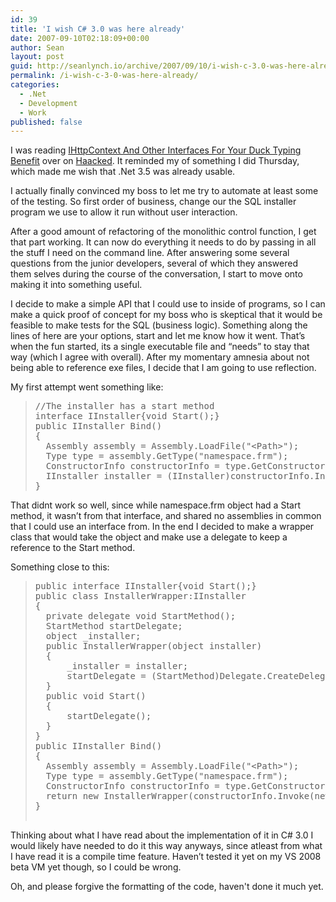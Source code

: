 ```yaml
---
id: 39
title: 'I wish C# 3.0 was here already'
date: 2007-09-10T02:18:09+00:00
author: Sean
layout: post
guid: http://seanlynch.io/archive/2007/09/10/i-wish-c-3.0-was-here-already.aspx
permalink: /i-wish-c-3-0-was-here-already/
categories:
  - .Net
  - Development
  - Work
published: false
---
```

I was reading [IHttpContext And Other Interfaces For Your Duck Typing Benefit](http://haacked.com/archive/2007/09/09/ihttpcontext-and-other-interfaces-for-your-duck-typing-benefit.aspx "IHttpContext And Other Interfaces For Your Duck Typing Benefit") over on [Haacked](http://www.haacked.com). It reminded my of something I did Thursday, which made me wish that .Net 3.5 was already usable.

I actually finally convinced my boss to let me try to automate at least some of the testing. So first order of business, change our the SQL installer program we use to allow it run without user interaction. 

After a good amount of refactoring of the monolithic control function, I get that part working. It can now do everything it needs to do by passing in all the stuff I need on the command line. After answering some several questions from the junior developers, several of which they answered them selves during the course of the conversation, I start to move onto making it into something useful.

I decide to make a simple API that I could use to inside of programs, so I can make a quick proof of concept for my boss who is skeptical that it would be feasible to make tests for the SQL (business logic). Something along the lines of here are your options, start and let me know how it went. That&#8217;s when the fun started, its a single executable file and &#8220;needs&#8221; to stay that way (which I agree with overall). After my momentary amnesia about not being able to reference exe files, I decide that I am going to use reflection.

My first attempt went something like: </p> 

> <pre class="csharpcode">//The installer has a start method
>interface IInstaller{void Start();} 
>public IInstaller Bind()
>{
>	Assembly assembly = Assembly.LoadFile("&lt;Path&gt;");
>	Type type = assembly.GetType("namespace.frm");
>	ConstructorInfo constructorInfo = type.GetConstructor(new Type[]{});
>	IInstaller installer = (IInstaller)constructorInfo.Invoke(new object[]{});
>}
></pre>

That didnt work so well, since while namespace.frm object had a Start method, it wasn&#8217;t from that interface, and shared no assemblies in common that I could use an interface from. In the end I decided to make a wrapper class that would take the object and make use a delegate to keep a reference to the Start method.

Something close to this: 
>
> <pre class="csharpcode">public interface IInstaller{void Start();}
>public class InstallerWrapper:IInstaller
>{
>	private delegate void StartMethod();
>	StartMethod startDelegate;
>	object _installer;
>	public InstallerWrapper(object installer)
>	{
>		_installer = installer;
>		startDelegate = (StartMethod)Delegate.CreateDelegate(typeof(StartMethod), installer, >"Start");
>	}
>	public void Start()
>	{
>		startDelegate();	
>	}	
>}
>public IInstaller Bind()
>{
>	Assembly assembly = Assembly.LoadFile("&lt;Path&gt;");
>	Type type = assembly.GetType("namespace.frm");
>	ConstructorInfo constructorInfo = type.GetConstructor(new Type[]{});
>	return new InstallerWrapper(constructorInfo.Invoke(new object[]{}));
>}
</pre>

Thinking about what I have read about the implementation of it in C# 3.0 I would likely have needed to do it this way anyways, since atleast from what I have read it is a compile time feature. Haven&#8217;t tested it yet on my VS 2008 beta VM yet though, so I could be wrong. 

Oh, and please forgive the formatting of the code, haven't done it much yet.

